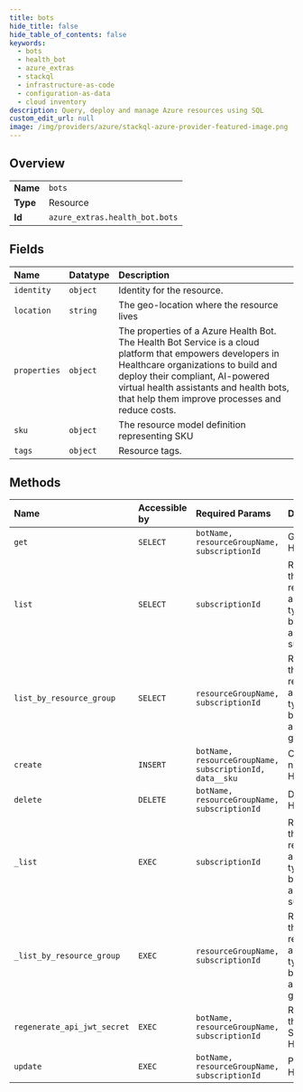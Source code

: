 ```yaml
---
title: bots
hide_title: false
hide_table_of_contents: false
keywords:
  - bots
  - health_bot
  - azure_extras    
  - stackql
  - infrastructure-as-code
  - configuration-as-data
  - cloud inventory
description: Query, deploy and manage Azure resources using SQL
custom_edit_url: null
image: /img/providers/azure/stackql-azure-provider-featured-image.png
---
```

  
    

## Overview
<table><tbody>
<tr><td><b>Name</b></td><td><code>bots</code></td></tr>
<tr><td><b>Type</b></td><td>Resource</td></tr>
<tr><td><b>Id</b></td><td><code>azure_extras.health_bot.bots</code></td></tr>
</tbody></table>

## Fields
| Name | Datatype | Description |
|:-----|:---------|:------------|
| `identity` | `object` | Identity for the resource. |
| `location` | `string` | The geo-location where the resource lives |
| `properties` | `object` | The properties of a Azure Health Bot. The Health Bot Service is a cloud platform that empowers developers in Healthcare organizations to build and deploy their compliant, AI-powered virtual health assistants and health bots, that help them improve processes and reduce costs. |
| `sku` | `object` | The resource model definition representing SKU |
| `tags` | `object` | Resource tags. |
## Methods
| Name | Accessible by | Required Params | Description |
|:-----|:--------------|:----------------|:------------|
| `get` | `SELECT` | `botName, resourceGroupName, subscriptionId` | Get a HealthBot. |
| `list` | `SELECT` | `subscriptionId` | Returns all the resources of a particular type belonging to a subscription. |
| `list_by_resource_group` | `SELECT` | `resourceGroupName, subscriptionId` | Returns all the resources of a particular type belonging to a resource group |
| `create` | `INSERT` | `botName, resourceGroupName, subscriptionId, data__sku` | Create a new Azure Health Bot. |
| `delete` | `DELETE` | `botName, resourceGroupName, subscriptionId` | Delete a HealthBot. |
| `_list` | `EXEC` | `subscriptionId` | Returns all the resources of a particular type belonging to a subscription. |
| `_list_by_resource_group` | `EXEC` | `resourceGroupName, subscriptionId` | Returns all the resources of a particular type belonging to a resource group |
| `regenerate_api_jwt_secret` | `EXEC` | `botName, resourceGroupName, subscriptionId` | Regenerate the API JWT Secret of a HealthBot. |
| `update` | `EXEC` | `botName, resourceGroupName, subscriptionId` | Patch a HealthBot. |
